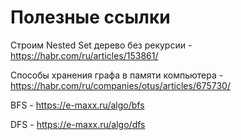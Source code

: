 # Полезные ссылки

Строим Nested Set дерево без рекурсии - https://habr.com/ru/articles/153861/

Способы хранения графа в памяти компьютера - https://habr.com/ru/companies/otus/articles/675730/

BFS - https://e-maxx.ru/algo/bfs

DFS - https://e-maxx.ru/algo/dfs
